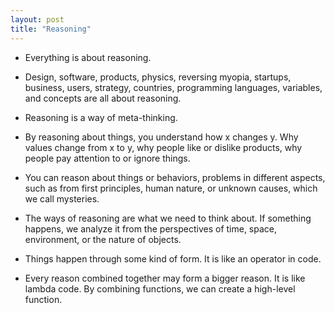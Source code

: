 ```yaml
---
layout: post
title: "Reasoning"
---
```


* Everything is about reasoning.

* Design, software, products, physics, reversing myopia, startups, business, users, strategy, countries, programming languages, variables, and concepts are all about reasoning.

* Reasoning is a way of meta-thinking.

* By reasoning about things, you understand how x changes y. Why values change from x to y, why people like or dislike products, why people pay attention to or ignore things.

* You can reason about things or behaviors, problems in different aspects, such as from first principles, human nature, or unknown causes, which we call mysteries.

* The ways of reasoning are what we need to think about. If something happens, we analyze it from the perspectives of time, space, environment, or the nature of objects.

* Things happen through some kind of form. It is like an operator in code.

* Every reason combined together may form a bigger reason. It is like lambda code. By combining functions, we can create a high-level function.

